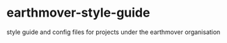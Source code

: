 # earthmover-style-guide
style guide and config files for projects under the earthmover organisation
